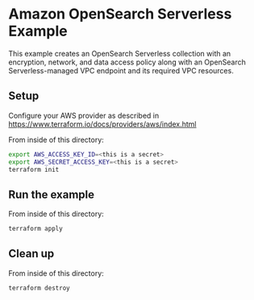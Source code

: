 # Amazon OpenSearch Serverless Example

This example creates an OpenSearch Serverless collection with an encryption, network, and data access policy along with an OpenSearch Serverless-managed VPC endpoint and its required VPC resources.

## Setup

Configure your AWS provider as described in https://www.terraform.io/docs/providers/aws/index.html

From inside of this directory:

```bash
export AWS_ACCESS_KEY_ID=<this is a secret>
export AWS_SECRET_ACCESS_KEY=<this is a secret>
terraform init
```

## Run the example

From inside of this directory:

```bash
terraform apply
```

## Clean up

From inside of this directory:

```bash
terraform destroy
```
